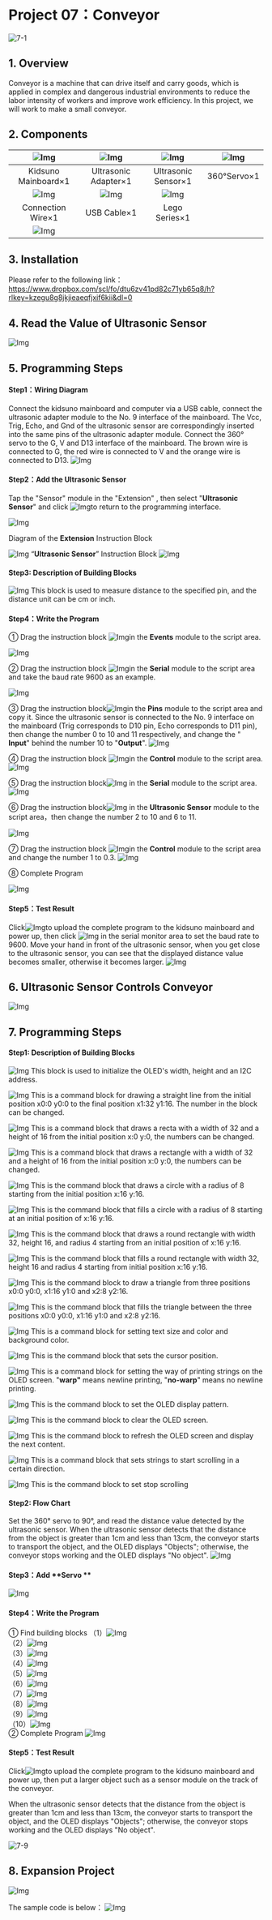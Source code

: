 # Project 07：Conveyor

![7-1](media/7-1.png)

## 1. Overview
Conveyor is a machine that can drive itself and carry goods, which is applied in complex and dangerous industrial environments to reduce the labor intensity of workers and improve work efficiency. In this project, we will work to make a small conveyor.



## 2. Components
|![Img](../media/kidsuno.png)|![Img](../media/Adapter.png)|![Img](../media/Ultrasonic.png)|![Img](../media/360°.png)|
| :--: | :--: | :--: | :--: |
|Kidsuno Mainboard×1|Ultrasonic Adapter×1|Ultrasonic Sensor×1|360°Servo×1|
|![Img](../media/Connection.png)|![Img](../media/USB.png)|![Img](../media/Lego11.png)| |
|Connection Wire×1|USB Cable×1| Lego Series×1 | |
|![Img](../media/7-2.png)||||

## 3. Installation 

Please refer to the following link：https://www.dropbox.com/scl/fo/dtu6zv41pd82c71yb65q8/h?rlkey=kzegu8g8jkjieaeqfjxif6kii&dl=0



## 4. Read the Value of Ultrasonic Sensor
![Img](../media/7-3.png)

## 5. Programming Steps

#### Step1：Wiring Diagram

Connect the kidsuno mainboard and computer via a USB cable, connect the ultrasonic adapter module to the No. 9 interface of the mainboard. The Vcc, Trig, Echo, and Gnd of the ultrasonic sensor are correspondingly inserted into the same pins of the ultrasonic adapter module. Connect the 360° servo to the G, V and D13 interface of the mainboard. The brown wire is connected to G, the red wire is connected to V and the orange wire is connected to D13.
![Img](../media/7-dd.png)

#### Step2：Add the Ultrasonic Sensor
Tap the "Sensor" module in the "Extension" , then select "**Ultrasonic Sensor**" and click ![Img](../media/781.png)to return to the programming interface.

![Img](../media/12.png)


Diagram of the **Extension** Instruction Block

![Img](../media/741.png)
“**Ultrasonic Sensor**” Instruction Block
![Img](../media/742.png)

#### Step3: Description of Building Blocks
![Img](../media/743.png)
This block is used to measure distance to the specified pin, and the distance unit can be cm or inch.



#### Step4：Write the Program
① Drag the instruction block ![Img](../media/16.png)in the **Events** module to the script area.

![Img](../media/17.png)

②  Drag the instruction block ![Img](../media/28.png)in the **Serial** module to the script area and take the baud rate 9600 as an example.

![Img](../media/29.png)



③ Drag the instruction block![Img](../media/30.png)in the **Pins** module to the script area and copy it. Since the ultrasonic sensor is connected to the No. 9 interface on the mainboard (Trig corresponds to D10 pin, Echo corresponds to D11 pin), then change the number 0 to 10 and 11 respectively, and  change the " **Input**" behind the number 10 to "**Output**".
![Img](../media/744.png)

④ Drag the instruction block  ![Img](../media/27.png)in the **Control** module to the script area.
![Img](../media/745.png)

⑤ Drag the instruction block![Img](../media/33.png) in the **Serial** module to the script area.
![Img](../media/746.png)

⑥ Drag the instruction block![Img](../media/747.png) in the **Ultrasonic Sensor** module to the script area，then change the number 2 to 10 and 6 to 11.

![Img](../media/748.png)

⑦ Drag the instruction block ![Img](../media/26.png)in the **Control** module to the script area and change the number 1 to 0.3.
![Img](../media/749.png)

⑧ Complete Program

![Img](../media/750.png)

#### Step5：Test Result
Click![Img](../media/19.png)to upload the complete program to the kidsuno mainboard and power up, then  click ![Img](../media/38.png) in the serial monitor area to set the baud rate to 9600. Move your hand in front of the ultrasonic sensor, when you get close to the ultrasonic sensor, you can see that the displayed distance value becomes smaller, otherwise it becomes larger.
![Img](../media/751.png)

## 6. Ultrasonic Sensor Controls Conveyor
![Img](../media/7-4.png)

## 7. Programming Steps

#### Step1: Description of Building Blocks

![Img](../media/752.png)
This block is used to initialize the OLED's width, height and an I2C address.

![Img](../media/753.png)
This is a command block for drawing a straight line from the initial position x0:0 y0:0 to the final position x1:32 y1:16. The number in the block can be changed.

![Img](../media/754.png)
This is a command block that draws a recta with a width of 32 and a height of 16 from the initial position x:0 y:0, the numbers can be changed.

![Img](../media/755.png)
This is a command block that draws a rectangle with a width of 32 and a height of 16 from the initial position x:0 y:0, the numbers can be changed.

![Img](../media/756.png)
This is the command block that draws a circle with a radius of 8 starting from the initial position x:16 y:16.

![Img](../media/757.png)
This is the command block that fills a circle with a radius of 8 starting at an initial position of x:16 y:16.

![Img](../media/758.png)
This is the command block that draws a round rectangle with width 32, height 16, and radius 4 starting from an initial position of x:16 y:16.

![Img](../media/759.png)
This is the command block that fills a round rectangle with width 32, height 16 and radius 4 starting from initial position x:16 y:16.

![Img](../media/760.png)
This is the command block to draw a triangle from three positions x0:0 y0:0, x1:16 y1:0 and x2:8 y2:16.

![Img](../media/761.png)
This is the command block that fills the triangle between the three positions x0:0 y0:0, x1:16 y1:0 and x2:8 y2:16.

![Img](../media/762.png)
This is a command block for setting text size and color and background color.

![Img](../media/763.png)
This is the command block that sets the cursor position.

![Img](../media/764.png)
This is a command block for setting the way of printing strings on the OLED screen. "**warp"** means newline printing, "**no-warp**" means no newline printing.

![Img](../media/765.png)
This is the command block to set the OLED display pattern.

![Img](../media/766.png)
This is the command block to clear the OLED screen.

![Img](../media/767.png)
This is the command block to refresh the OLED screen and display the next content.

![Img](../media/768.png)
This is a command block that sets strings to start scrolling in a certain direction.

![Img](../media/769.png)
This is the command block to set stop scrolling



#### Step2: Flow Chart
Set the 360° servo to 90°, and read the distance value detected by the ultrasonic sensor. When the ultrasonic sensor detects that the distance from the object is greater than 1cm and less than 13cm, the conveyor starts to transport the object, and the OLED displays "Objects"; otherwise, the conveyor stops working and the OLED displays "No object".
![Img](../media/77dd.png)

#### Step3：Add **Servo **
![Img](../media/42.png)

#### Step4：Write the Program

①  Find building blocks
（1）![Img](../media/43.png)
<br>
（2）![Img](../media/770.png)
<br>
（3）![Img](../media/771.png)
<br>
（4）![Img](../media/670.png)
<br>
（5）![Img](../media/772.png)
<br>
（6）![Img](../media/773.png)
<br>
（7）![Img](../media/774.png)
<br>
（8）![Img](../media/775.png)
<br>
（9）![Img](../media/778.png)
<br>
（10）![Img](../media/777.png)
<br>
② Complete Program
![Img](../media/7-5.png)

#### Step5：Test Result
Click![Img](../media/19.png)to upload the complete program to the kidsuno mainboard and power up, then put a larger object such as a sensor module on the track of the conveyor.

When the ultrasonic sensor detects that the distance from the object is greater than 1cm and less than 13cm, the conveyor starts to transport the object, and the OLED displays "Objects"; otherwise, the conveyor stops working and the OLED displays "No object".

![7-9](media/7-9.png)

## 8. Expansion Project
![Img](../media/7-7.png)

The sample code is below：
![Img](../media/7-8.png)







